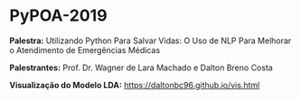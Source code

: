 # PyPOA-2019

**Palestra:** Utilizando Python Para Salvar Vidas: O Uso de NLP Para Melhorar o Atendimento de Emergências Médicas

**Palestrantes:** Prof. Dr. Wagner de Lara Machado e Dalton Breno Costa

**Visualização do Modelo LDA:** https://daltonbc96.github.io/vis.html


